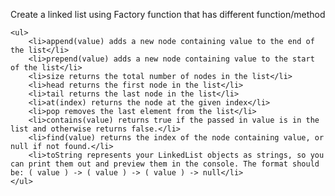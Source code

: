 Create a linked list using Factory function that has different function/method

    <ul>
        <li>append(value) adds a new node containing value to the end of the list</li>
        <li>prepend(value) adds a new node containing value to the start of the list</li>
        <li>size returns the total number of nodes in the list</li>
        <li>head returns the first node in the list</li>
        <li>tail returns the last node in the list</li>
        <li>at(index) returns the node at the given index</li>
        <li>pop removes the last element from the list</li>
        <li>contains(value) returns true if the passed in value is in the list and otherwise returns false.</li>
        <li>find(value) returns the index of the node containing value, or null if not found.</li>
        <li>toString represents your LinkedList objects as strings, so you can print them out and preview them in the console. The format should be: ( value ) -> ( value ) -> ( value ) -> null</li>
    </ul>